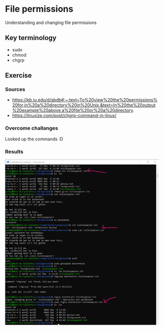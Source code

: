# File permissions
Understanding and changing file permissions

## Key terminology
- sudo
- chmod
- chgrp

## Exercise
### Sources
- https://kb.iu.edu/d/abdb#:~:text=To%20view%20the%20permissions%20for,in%20a%20directory%20in%20Unix.&text=In%20the%20output%20example%20above,a%20file%20or%20a%20directory.
- https://linuxize.com/post/chgrp-command-in-linux/

### Overcome challanges
Looked up the commands :D

### Results
![screenshot of terminal with commands and results](../00_includes/05-LIN.png)
